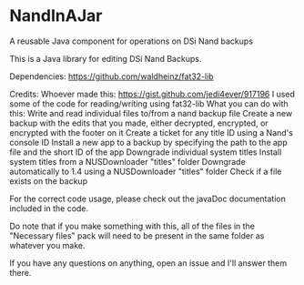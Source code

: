# NandInAJar
A reusable Java component for operations on DSi Nand backups

This is a Java library for editing DSi Nand Backups. 

Dependencies:
https://github.com/waldheinz/fat32-lib

Credits:
Whoever made this: https://gist.github.com/jedi4ever/917196
I used some of the code for reading/writing using fat32-lib
What you can do with this:
Write and read individual files to/from a nand backup file
Create a new backup with the edits that you made, either decrypted, encrypted, or encrypted with the footer on it
Create a ticket for any title ID using a Nand's console ID
Install a new app to a backup by specifying the path to the app file and the short ID of the app
Downgrade individual system titles
Install system titles from a NUSDownloader "titles" folder 
Downgrade automatically to 1.4 using a NUSDownloader "titles" folder
Check if a file exists on the backup 

For the correct code usage, please check out the javaDoc documentation included in the code. 

Do note that if you make something with this, all of the files in the "Necessary files" pack will need to be present in the same folder as whatever you make. 


If you have any questions on anything, open an issue and I'll answer them there. 
